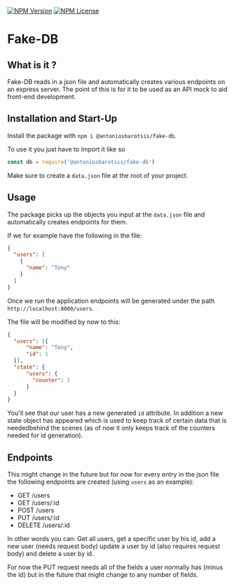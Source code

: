 [![NPM Version](https://img.shields.io/npm/v/@antoniosbarotsis/fake-db?style=flat)](https://www.npmjs.com/package/@antoniosbarotsis/fake-db)
[![NPM License](https://img.shields.io/npm/l/all-contributors.svg?style=flat)](https://github.com/AntoniosBarotsis/fakeDB/blob/master/LICENSE)

# Fake-DB

## What is it ?

Fake-DB reads in a json file and automatically creates various endpoints
on an express server. The point of this is for it to be used as an API
mock to aid front-end development.

## Installation and Start-Up

Install the package with `npm i @antoniosbarotsis/fake-db`.

To use it you just have to import it like so

```js
const db = require('@antoniosbarotsis/fake-db')
```

Make sure to create a `data.json` file at the root of
your project.

## Usage

The package picks up the objects you input at the
`data.json` file and automatically creates endpoints for them.

If we for example have the following in the file:

```json
{
  "users": [
    {
      "name": "Tony"
    }
  ]
}
```

Once we run the application endpoints will be generated under the
path `http://localhost:8000/users`.

The file will be modified by now to this:

```json
{
  "users": [{
      "name": "Tony",
      "id": 1
  }],
  "state": {
      "users": {
        "counter": 1
      }
  }
}
```

You'll see that our user has a new generated `id` attribute. In
addition a new state object has appeared which is used to keep track of
certain data that is neededbehind the scenes (as of now
it only keeps track of the counters needed
for id generation).

## Endpoints

This might change in the future but for now for every entry in the json
file the following endpoints are created (using `users` as an example):

- GET /users
- GET /users/:id
- POST /users
- PUT /users/:id
- DELETE /users/:id

In other words you can:
Get all users, get a specific user by his id, add a new user (needs
request body) update a user by id (also requires request body) and
delete a user by id.

For now the PUT request needs all of the fields a user normally has
(minus the id) but in the future that might change to any number of
fields.
